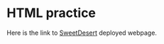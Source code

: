 # HTML practice

Here is the link to [SweetDesert](https://mariomog.github.io/sweet-desert/) deployed webpage.
